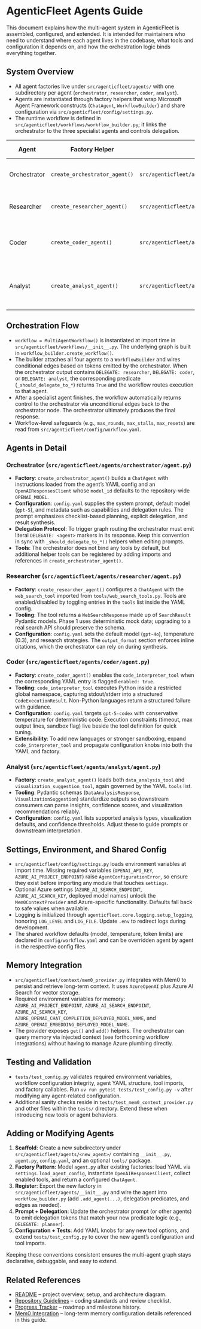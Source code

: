 # AgenticFleet Agents Guide

This document explains how the multi-agent system in AgenticFleet is assembled, configured, and extended. It is intended for maintainers who need to understand where each agent lives in the codebase, what tools and configuration it depends on, and how the orchestration logic binds everything together.

## System Overview

- All agent factories live under `src/agenticfleet/agents/` with one subdirectory per agent (`orchestrator`, `researcher`, `coder`, `analyst`).
- Agents are instantiated through factory helpers that wrap Microsoft Agent Framework constructs (`ChatAgent`, `WorkflowBuilder`) and share configuration via `src/agenticfleet/config/settings.py`.
- The runtime workflow is defined in `src/agenticfleet/workflows/workflow_builder.py`; it links the orchestrator to the three specialist agents and controls delegation.

| Agent        | Factory Helper                                   | Config File                                             | Key Tools / Capabilities                                                | Primary Role                                             |
|--------------|--------------------------------------------------|---------------------------------------------------------|--------------------------------------------------------------------------|----------------------------------------------------------|
| Orchestrator | `create_orchestrator_agent()`                     | `src/agenticfleet/agents/orchestrator/config.yaml`      | - (no tools)                                                             | Task triage, delegation, result synthesis                |
| Researcher   | `create_researcher_agent()`                       | `src/agenticfleet/agents/researcher/config.yaml`        | `web_search_tool` (structured web search responses)                      | Information gathering and citation prep                  |
| Coder        | `create_coder_agent()`                            | `src/agenticfleet/agents/coder/config.yaml`             | `code_interpreter_tool` (sandboxed Python execution)                     | Code generation, execution, and debugging                |
| Analyst      | `create_analyst_agent()`                          | `src/agenticfleet/agents/analyst/config.yaml`           | `data_analysis_tool`, `visualization_suggestion_tool` (structured output) | Data exploration, insight generation, visualization help |

## Orchestration Flow

- `workflow = MultiAgentWorkflow()` is instantiated at import time in `src/agenticfleet/workflows/__init__.py`. The underlying graph is built in `workflow_builder.create_workflow()`.
- The builder attaches all four agents to a `WorkflowBuilder` and wires conditional edges based on tokens emitted by the orchestrator. When the orchestrator output contains `DELEGATE: researcher`, `DELEGATE: coder`, or `DELEGATE: analyst`, the corresponding predicate (`_should_delegate_to_*`) returns `True` and the workflow routes execution to that agent.
- After a specialist agent finishes, the workflow automatically returns control to the orchestrator via unconditional edges back to the orchestrator node. The orchestrator ultimately produces the final response.
- Workflow-level safeguards (e.g., `max_rounds`, `max_stalls`, `max_resets`) are read from `src/agenticfleet/config/workflow.yaml`.

## Agents in Detail

### Orchestrator (`src/agenticfleet/agents/orchestrator/agent.py`)

- **Factory**: `create_orchestrator_agent()` builds a `ChatAgent` with instructions loaded from the agent’s YAML config and an `OpenAIResponsesClient` whose `model_id` defaults to the repository-wide `OPENAI_MODEL`.
- **Configuration**: `config.yaml` supplies the system prompt, default model (`gpt-5`), and metadata such as capabilities and delegation rules. The prompt emphasizes checklist-based planning, explicit delegation, and result synthesis.
- **Delegation Protocol**: To trigger graph routing the orchestrator must emit literal `DELEGATE: <agent>` markers in its response. Keep this convention in sync with `_should_delegate_to_*()` helpers when editing prompts.
- **Tools**: The orchestrator does not bind any tools by default, but additional helper tools can be registered by adding imports and references in `create_orchestrator_agent()`.

### Researcher (`src/agenticfleet/agents/researcher/agent.py`)

- **Factory**: `create_researcher_agent()` configures a `ChatAgent` with the `web_search_tool` imported from `tools/web_search_tools.py`. Tools are enabled/disabled by toggling entries in the `tools` list inside the YAML config.
- **Tooling**: The tool returns a `WebSearchResponse` made up of `SearchResult` Pydantic models. Phase 1 uses deterministic mock data; upgrading to a real search API should preserve the schema.
- **Configuration**: `config.yaml` sets the default model (`gpt-4o`), temperature (0.3), and research strategies. The `output_format` section enforces inline citations, which the orchestrator can rely on during synthesis.

### Coder (`src/agenticfleet/agents/coder/agent.py`)

- **Factory**: `create_coder_agent()` enables the `code_interpreter_tool` when the corresponding YAML entry is flagged `enabled: true`.
- **Tooling**: `code_interpreter_tool` executes Python inside a restricted global namespace, capturing stdout/stderr into a structured `CodeExecutionResult`. Non-Python languages return a structured failure with guidance.
- **Configuration**: `config.yaml` targets `gpt-5-codex` with conservative temperature for deterministic code. Execution constraints (timeout, max output lines, sandbox flag) live beside the tool definition for quick tuning.
- **Extensibility**: To add new languages or stronger sandboxing, expand `code_interpreter_tool` and propagate configuration knobs into both the YAML and factory.

### Analyst (`src/agenticfleet/agents/analyst/agent.py`)

- **Factory**: `create_analyst_agent()` loads both `data_analysis_tool` and `visualization_suggestion_tool`, again governed by the YAML `tools` list.
- **Tooling**: Pydantic schemas (`DataAnalysisResponse`, `VisualizationSuggestion`) standardize outputs so downstream consumers can parse insights, confidence scores, and visualization recommendations reliably.
- **Configuration**: `config.yaml` lists supported analysis types, visualization defaults, and confidence thresholds. Adjust these to guide prompts or downstream interpretation.

## Settings, Environment, and Shared Config

- `src/agenticfleet/config/settings.py` loads environment variables at import time. Missing required variables (`OPENAI_API_KEY`, `AZURE_AI_PROJECT_ENDPOINT`) raise `AgentConfigurationError`, so ensure they exist before importing any module that touches `settings`.
- Optional Azure settings (`AZURE_AI_SEARCH_ENDPOINT`, `AZURE_AI_SEARCH_KEY`, deployed model names) unlock the `Mem0ContextProvider` and Azure-specific functionality. Defaults fall back to safe values when available.
- Logging is initialized through `agenticfleet.core.logging.setup_logging`, honoring `LOG_LEVEL` and `LOG_FILE`. Update `.env` to redirect logs during development.
- The shared workflow defaults (model, temperature, token limits) are declared in `config/workflow.yaml` and can be overridden agent by agent in the respective config files.

## Memory Integration

- `src/agenticfleet/context/mem0_provider.py` integrates with Mem0 to persist and retrieve long-term context. It uses `AzureOpenAI` plus Azure AI Search for vector storage.
- Required environment variables for memory: `AZURE_AI_PROJECT_ENDPOINT`, `AZURE_AI_SEARCH_ENDPOINT`, `AZURE_AI_SEARCH_KEY`, `AZURE_OPENAI_CHAT_COMPLETION_DEPLOYED_MODEL_NAME`, and `AZURE_OPENAI_EMBEDDING_DEPLOYED_MODEL_NAME`.
- The provider exposes `get()` and `add()` helpers. The orchestrator can query memory via injected context (see forthcoming workflow integrations) without having to manage Azure plumbing directly.

## Testing and Validation

- `tests/test_config.py` validates required environment variables, workflow configuration integrity, agent YAML structure, tool imports, and factory callables. Run `uv run pytest tests/test_config.py -v` after modifying any agent-related configuration.
- Additional sanity checks reside in `tests/test_mem0_context_provider.py` and other files within the `tests/` directory. Extend these when introducing new tools or agent behaviors.

## Adding or Modifying Agents

1. **Scaffold**: Create a new subdirectory under `src/agenticfleet/agents/<new_agent>/` containing `__init__.py`, `agent.py`, `config.yaml`, and an optional `tools/` package.
2. **Factory Pattern**: Model `agent.py` after existing factories: load YAML via `settings.load_agent_config`, instantiate `OpenAIResponsesClient`, collect enabled tools, and return a configured `ChatAgent`.
3. **Register**: Export the new factory in `src/agenticfleet/agents/__init__.py` and wire the agent into `workflow_builder.py` (add `.add_agent(...)`, delegation predicates, and edges as needed).
4. **Prompt + Delegation**: Update the orchestrator prompt (or other agents) to emit delegation tokens that match your new predicate logic (e.g., `DELEGATE: planner`).
5. **Configuration + Tests**: Add YAML knobs for any new tool options, and extend `tests/test_config.py` to cover the new agent’s configuration and tool imports.

Keeping these conventions consistent ensures the multi-agent graph stays declarative, debuggable, and easy to extend.

## Related References

- [README](../README.md) – project overview, setup, and architecture diagram.
- [Repository Guidelines](operations/repository-guidelines.md) – coding standards and review checklist.
- [Progress Tracker](overview/progress-tracker.md) – roadmap and milestone history.
- [Mem0 Integration](operations/mem0-integration.md) – long-term memory configuration details referenced in this guide.
